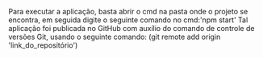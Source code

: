 Para executar a aplicação, basta abrir o cmd na pasta onde o projeto se encontra, em seguida digite o seguinte comando no cmd:'npm start'
Tal aplicação foi publicada no GitHub com auxílio do comando de controle de versões Git, usando o seguinte comando:
(git remote add origin 'link_do_repositório')
